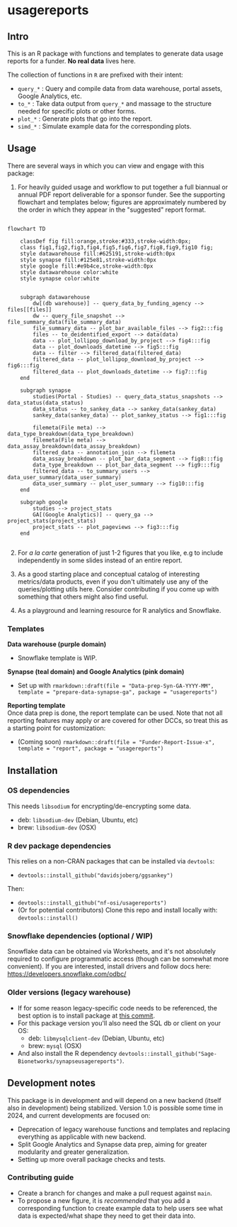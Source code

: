 # usagereports

## Intro

This is an R package with functions and templates to generate data usage reports for a funder.
**No real data** lives here. 

The collection of functions in `R` are prefixed with their intent:
- `query_*` : Query and compile data from data warehouse, portal assets, Google Analytics, etc.
- `to_*` : Take data output from `query_*` and massage to the structure needed for specific plots or other forms. 
- `plot_*` : Generate plots that go into the report.
- `simd_*` : Simulate example data for the corresponding plots.

## Usage 
There are several ways in which you can view and engage with this package:

1. For heavily guided usage and workflow to put together a full biannual or annual PDF report deliverable for a sponsor funder. 
See the supporting flowchart and templates below; figures are approximately numbered by the order in which they appear in the "suggested" report format.

```mermaid

flowchart TD
    
    classDef fig fill:orange,stroke:#333,stroke-width:0px;
    class fig1,fig2,fig3,fig4,fig5,fig6,fig7,fig8,fig9,fig10 fig;
    style datawarehouse fill:#625191,stroke-width:0px
    style synapse fill:#125e81,stroke-width:0px
    style google fill:#e9b4ce,stroke-width:0px
    style datawarehouse color:white
    style synapse color:white


    subgraph datawarehouse
        dw[(db warehouse)] -- query_data_by_funding_agency --> files[[files]] 
        dw -- query_file_snapshot --> file_summary_data(file_summary_data)
        file_summary_data -- plot_bar_available_files --> fig2:::fig
        files -- to_deidentified_export --> data(data) 
        data -- plot_lollipop_download_by_project --> fig4:::fig
        data -- plot_downloads_datetime --> fig5:::fig
        data -- filter --> filtered_data(filtered_data)
        filtered_data -- plot_lollipop_download_by_project --> fig6:::fig
        filtered_data -- plot_downloads_datetime --> fig7:::fig
    end
    
    subgraph synapse
        studies(Portal - Studies) -- query_data_status_snapshots --> data_status(data_status)
        data_status -- to_sankey_data --> sankey_data(sankey_data)
        sankey_data(sankey_data) -- plot_sankey_status --> fig1:::fig

        filemeta(File meta) --> data_type_breakdown(data_type_breakdown)
        filemeta(File meta) --> data_assay_breakdown(data_assay_breakdown)
        filtered_data -- annotation_join --> filemeta
        data_assay_breakdown -- plot_bar_data_segment --> fig8:::fig
        data_type_breakdown -- plot_bar_data_segment --> fig9:::fig
        filtered_data -- to_summary_users --> data_user_summary(data_user_summary)
        data_user_summary -- plot_user_summary --> fig10:::fig
    end

    subgraph google
        studies --> project_stats
        GA[(Google Analytics)] -- query_ga --> project_stats(project_stats)
        project_stats -- plot_pageviews --> fig3:::fig
    end
    
```

2. For *a la carte* generation of just 1-2 figures that you like, e.g to include independently in some slides instead of an entire report. 

3. As a good starting place and conceptual catalog of interesting metrics/data products, even if you don't ultimately use any of the queries/plotting utils here. 
Consider contributing if you come up with something that others might also find useful.

4. As a playground and learning resource for R analytics and Snowflake.

### Templates

**Data warehouse (purple domain)**
- Snowflake template is WIP.

**Synapse (teal domain) and Google Analytics (pink domain)**
- Set up with `rmarkdown::draft(file = "Data-prep-Syn-GA-YYYY-MM", template = "prepare-data-synapse-ga", package = "usagereports")`

**Reporting template**  
Once data prep is done, the report template can be used. Note that not all reporting features may apply or are covered for other DCCs, so treat this as a starting point for customization:
- (Coming soon) `rmarkdown::draft(file = "Funder-Report-Issue-x", template = "report", package = "usagereports")`

## Installation

### OS dependencies

This needs `libsodium` for encrypting/de-encrypting some data.
- deb: `libsodium-dev` (Debian, Ubuntu, etc)
- brew: `libsodium-dev` (OSX)

### R dev package dependencies

This relies on a non-CRAN packages that can be installed via `devtools`:
- `devtools::install_github("davidsjoberg/ggsankey")`

Then: 
- `devtools::install_github("nf-osi/usagereports")`
- (Or for potential contributors) Clone this repo and install locally with: `devtools::install()`

### Snowflake dependencies (optional / WIP)

Snowflake data can be obtained via Worksheets, and it's not absolutely required to configure programmatic access (though can be somewhat more convenient). 
If you are interested, install drivers and follow docs here:
https://developers.snowflake.com/odbc/

### Older versions (legacy warehouse)

- If for some reason legacy-specific code needs to be referenced, the best option is to install package at [this commit](https://github.com/nf-osi/usagereports/commit/441ff039f923bb1b780a56e3b32d16c073caf45e).
- For this package version you'll also need the SQL db or client on your OS:
    - deb: `libmysqlclient-dev` (Debian, Ubuntu, etc)
    - brew: `mysql` (OSX)
- And also install the R dependency `devtools::install_github("Sage-Bionetworks/synapseusagereports")`.

## Development notes

This package is in development and will depend on a new backend (itself also in development) being stabilized. 
Version 1.0 is possible some time in 2024, and current developments are focused on:

- Deprecation of legacy warehouse functions and templates and replacing everything as applicable with new backend.
- Split Google Analytics and Synapse data prep, aiming for greater modularity and greater generalization.
- Setting up more overall package checks and tests.

### Contributing guide

- Create a branch for changes and make a pull request against `main`.
- To propose a new figure, it is *recommended* that you add a corresponding function to create example data to help users see what data is expected/what shape they need to get their data into.
